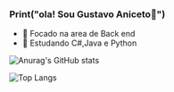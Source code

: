 ### Print("ola! Sou Gustavo Aniceto👋")
- 🔭 Focado na area de Back end
- 🌱 Estudando C#,Java e Python

![Anurag's GitHub stats](https://github-readme-stats.vercel.app/api?username=Gustavo-aniceto&show_icons=true&theme=dracula)

![Top Langs](https://github-readme-stats.vercel.app/api/top-langs/?username=Gustavo-aniceto&layout=compact&theme=dracula)

